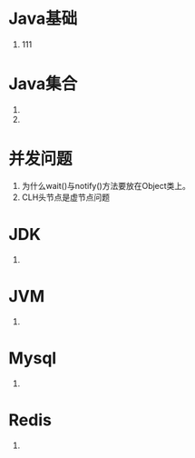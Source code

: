 

# Java基础

1. 111

# Java集合

1. 
2. 

# 并发问题

1. 为什么wait()与notify()方法要放在Object类上。
2. CLH头节点是虚节点问题

# JDK

1. 

# JVM

1. 

# Mysql

1. 

# Redis

1. 

